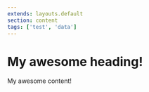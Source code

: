 ```yaml
---
extends: layouts.default
section: content
tags: ['test', 'data']
---
```


# My awesome heading!

My awesome content!